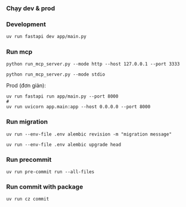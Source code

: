 ### Chạy dev & prod

### Development

```bash
uv run fastapi dev app/main.py

```

### Run mcp
```
python run_mcp_server.py --mode http --host 127.0.0.1 --port 3333

python run_mcp_server.py --mode stdio

```

Prod (đơn giản):

```
uv run fastapi run app/main.py --port 8000
#
uv run uvicorn app.main:app --host 0.0.0.0 --port 8000
```

### Run migration

```
uv run --env-file .env alembic revision -m "migration message"
```

```
uv run --env-file .env alembic upgrade head
```

### Run precommit

```
uv run pre-commit run --all-files
```

### Run commit with package

```
uv run cz commit
```
